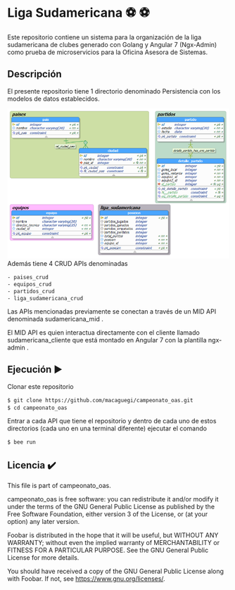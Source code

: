 # Liga Sudamericana :soccer: :soccer:

Este repositorio contiene un sistema para la organización de la liga sudamericana de clubes generado con Golang y Angular 7 (Ngx-Admin) como prueba de microservicios para la Oficina Asesora de Sistemas. 

## Descripción

El presente repositorio tiene 1 directorio denominado Persistencia con los modelos de datos establecidos.

![Modelo de datos](https://github.com/macaguegi/campeonato_oas/blob/master/persistencia/sudamericana.png)
Además tiene 4 CRUD APIs denominadas

    - paises_crud
    - equipos_crud
    - partidos_crud
    - liga_sudamericana_crud
    
Las APIs mencionadas previamente se conectan a través de un MID API denominada sudamericana_mid . 

El MID API es quien interactua directamente con el cliente llamado sudamericana_cliente que está montado en Angular 7 con la plantilla ngx-admin .
## Ejecución :arrow_forward:
Clonar este repositorio
```sh
$ git clone https://github.com/macaguegi/campeonato_oas.git
$ cd campeonato_oas
```
Entrar a cada API que tiene el repositorio y dentro de cada uno de estos directorios (cada uno en una terminal diferente) ejecutar el comando 
```sh
$ bee run
```

## Licencia :heavy_check_mark:

This file is part of campeonato_oas.

campeonato_oas is free software: you can redistribute it and/or modify it under the terms of the GNU General Public License as published by the Free Software Foundation, either version 3 of the License, or (at your option) any later version.

Foobar is distributed in the hope that it will be useful, but WITHOUT ANY WARRANTY; without even the implied warranty of MERCHANTABILITY or FITNESS FOR A PARTICULAR PURPOSE. See the GNU General Public License for more details.

You should have received a copy of the GNU General Public License along with Foobar. If not, see https://www.gnu.org/licenses/.
